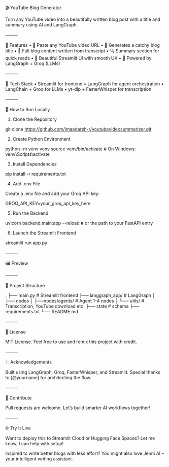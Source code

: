 🎬 YouTube Blog Generator

Turn any YouTube video into a beautifully written blog post with a title and summary using AI and LangGraph.

⸻

🌟 Features
	•	🔗 Paste any YouTube video URL
	•	📝 Generates a catchy blog title
	•	📘 Full blog content written from transcript
	•	🔍 Summary section for quick reads
	•	🎨 Beautiful Streamlit UI with smooth UX
	•	🧠 Powered by LangGraph + Groq (LLMs)

⸻

🧰 Tech Stack
	•	Streamlit for frontend
	•	LangGraph for agent orchestration
	•	LangChain + Groq for LLMs
	•	yt-dlp + FasterWhisper for transcription

⸻

🚀 How to Run Locally

1. Clone the Repository

git clone  https://github.com/imaadarsh-r/youtubevideosummarizer.git


2. Create Python Environment

python -m venv venv
source venv/bin/activate  # On Windows: venv\Scripts\activate

3. Install Dependencies

pip install -r requirements.txt

4. Add .env File

Create a .env file and add your Groq API key:

GROQ_API_KEY=your_groq_api_key_here

5. Run the Backend

uvicorn backend.main:app --reload  # or the path to your FastAPI entry

6. Launch the Streamlit Frontend

streamlit run app.py


⸻

🖼 Preview


⸻

📂 Project Structure

.
├── main.py                  # Streamlit frontend
├── langgraph_app/                # LangGraph 
│   ├── nodes
│   ├──nodes/agents/             # Agent 1-4 nodes
│   └── utils/              # Transcription, YouTube download etc.
├── state          # schema
├── requirements.txt
└── README.md


⸻

📄 License

MIT License. Feel free to use and remix this project with credit.

⸻

✨ Acknowledgements

Built using LangGraph, Groq, FasterWhisper, and Streamlit. Special thanks to [@yourname] for architecting the flow.

⸻

🙌 Contribute

Pull requests are welcome. Let’s build smarter AI workflows together!

⸻

🌐 Try It Live

Want to deploy this to Streamlit Cloud or Hugging Face Spaces? Let me know, I can help with setup!

Inspired to write better blogs with less effort? You might also love Jenni AI – your intelligent writing assistant.